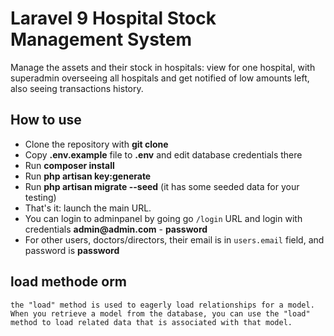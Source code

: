 # Laravel 9 Hospital Stock Management System

Manage the assets and their stock in hospitals: view for one hospital, with superadmin overseeing all hospitals and get notified of low amounts left, also seeing transactions history.



## How to use

- Clone the repository with __git clone__
- Copy __.env.example__ file to __.env__ and edit database credentials there
- Run __composer install__
- Run __php artisan key:generate__
- Run __php artisan migrate --seed__ (it has some seeded data for your testing)
- That's it: launch the main URL. 
- You can login to adminpanel by going go `/login` URL and login with credentials __admin@admin.com__ - __password__
- For other users, doctors/directors, their email is in `users.email` field, and password is __password__



## load methode orm
~~~
the "load" method is used to eagerly load relationships for a model. When you retrieve a model from the database, you can use the "load" method to load related data that is associated with that model.

~~~

